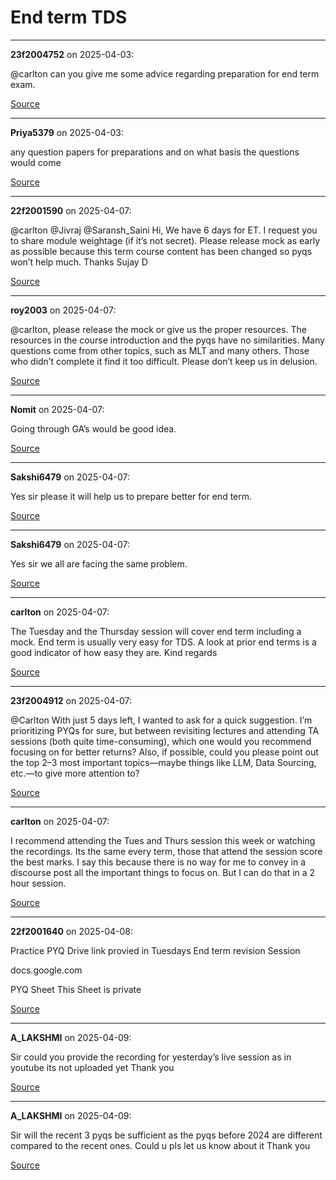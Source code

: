 # End term TDS


---

**23f2004752** on 2025-04-03:

@carlton can you give me some advice regarding preparation for end term exam.

[Source](https://discourse.onlinedegree.iitm.ac.in/t/end-term-tds/171668/1)

---

**Priya5379** on 2025-04-03:

any question papers for preparations and on what basis the questions would come

[Source](https://discourse.onlinedegree.iitm.ac.in/t/end-term-tds/171668/2)

---

**22f2001590** on 2025-04-07:

@carlton @Jivraj @Saransh_Saini
Hi,
We have 6 days for ET. I request you to share module weightage (if it’s not secret).
Please release mock as early as possible because this term course content has been changed so pyqs won’t help much.
Thanks
Sujay D

[Source](https://discourse.onlinedegree.iitm.ac.in/t/end-term-tds/171668/3)

---

**roy2003** on 2025-04-07:

@carlton, please release the mock or give us the proper resources. The resources in the course introduction and the pyqs have no similarities. Many questions come from other topics, such as MLT and many others. Those who didn’t complete it find it too difficult. Please don’t keep us in delusion.

[Source](https://discourse.onlinedegree.iitm.ac.in/t/end-term-tds/171668/4)

---

**Nomit** on 2025-04-07:

Going through GA’s would be good idea.

[Source](https://discourse.onlinedegree.iitm.ac.in/t/end-term-tds/171668/5)

---

**Sakshi6479** on 2025-04-07:

Yes sir please it will help us to prepare better for end term.

[Source](https://discourse.onlinedegree.iitm.ac.in/t/end-term-tds/171668/6)

---

**Sakshi6479** on 2025-04-07:

Yes sir we all are facing the same problem.

[Source](https://discourse.onlinedegree.iitm.ac.in/t/end-term-tds/171668/7)

---

**carlton** on 2025-04-07:

The Tuesday and the Thursday session will cover end term including a mock.
End term is usually very easy for TDS. A look at prior end terms is a good indicator of how easy they are.
Kind regards

[Source](https://discourse.onlinedegree.iitm.ac.in/t/end-term-tds/171668/8)

---

**23f2004912** on 2025-04-07:

@Carlton With just 5 days left, I wanted to ask for a quick suggestion.
I’m prioritizing PYQs for sure, but between revisiting lectures and attending TA sessions (both quite time-consuming), which one would you recommend focusing on for better returns?
Also, if possible, could you please point out the top 2–3 most important topics—maybe things like LLM, Data Sourcing, etc.—to give more attention to?

[Source](https://discourse.onlinedegree.iitm.ac.in/t/end-term-tds/171668/9)

---

**carlton** on 2025-04-07:

I recommend attending the Tues and Thurs session this week or watching the recordings. Its the same every term, those that attend the session score the best marks. I say this because there is no way for me to convey in a discourse post all the important things to focus on. But I can do that in a 2 hour session.

[Source](https://discourse.onlinedegree.iitm.ac.in/t/end-term-tds/171668/10)

---

**22f2001640** on 2025-04-08:

Practice PYQ Drive link provied in Tuesdays End term revision Session

docs.google.com



PYQ Sheet
This Sheet is private







[Source](https://discourse.onlinedegree.iitm.ac.in/t/end-term-tds/171668/11)

---

**A_LAKSHMI** on 2025-04-09:

Sir could you provide the recording for yesterday’s live session as in youtube its not uploaded yet
Thank you

[Source](https://discourse.onlinedegree.iitm.ac.in/t/end-term-tds/171668/12)

---

**A_LAKSHMI** on 2025-04-09:

Sir will the recent 3 pyqs be sufficient as the pyqs before 2024 are different compared to the recent ones. Could u pls let us know about it
Thank you

[Source](https://discourse.onlinedegree.iitm.ac.in/t/end-term-tds/171668/13)